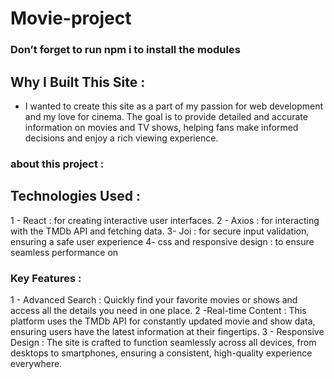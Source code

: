 # Movie-project
### Don’t forget to run npm i to install the modules
## Why I Built This Site :
- I wanted to create this site as a part of my passion for web development and my love for cinema. The goal is to provide detailed and accurate information on movies and TV 		  shows, helping fans make informed decisions and enjoy a rich viewing experience.
### about this project :
## Technologies Used :
1 - React : for creating interactive user interfaces.
2 - Axios : for interacting with the TMDb API and fetching data.
3- Joi : for secure input validation, ensuring a safe user experience
4- css and responsive design : to ensure seamless performance on
### Key Features : 
1 - Advanced Search :  Quickly find your favorite movies or shows and access all the details you need in one place.
2 -Real-time Content : This platform uses the TMDb API for constantly updated movie and show data, ensuring users have the latest information at their fingertips.
3 - Responsive Design :  The site is crafted to function seamlessly across all devices, from desktops to smartphones, ensuring a consistent, high-quality experience everywhere.
